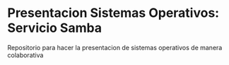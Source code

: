 # Presentacion Sistemas Operativos: Servicio Samba
Repositorio para hacer la presentacion de sistemas operativos de manera colaborativa 
